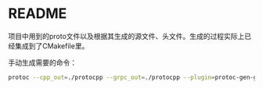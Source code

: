 # README

项目中用到的proto文件以及根据其生成的源文件、头文件。生成的过程实际上已经集成到了CMakefile里。

手动生成需要的命令：

```sh
protoc --cpp_out=./protocpp --grpc_out=./protocpp --plugin=protoc-gen-grpc=/usr/local/bin/grpc_cpp_plugin status.proto
```